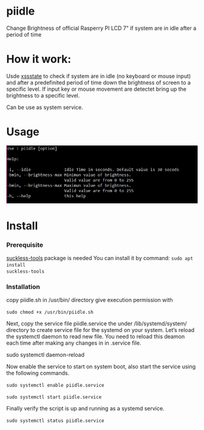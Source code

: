# piidle
Change Brightness of official Rasperry PI LCD 7" if system are in idle after a period of time

<H1>How it work:</H1>
Usde <a href="http://manpages.ubuntu.com/manpages/bionic/man1/xssstate.1.html">xssstate</a> to check if system are in idle (no keyboard or mouse input) and after a predefinited period of time down the brightness of screen to a specific level.
If input key or mouse movement are detectet bring up the brightness to a specific level.

Can be use as system service.

<H1>Usage</H1>

![Help Image](/docs/assets/images/piidle-help.png)


<H1>Install</H1>

<h3>Prerequisite</h3>

<a href="https://suckless.org/">suckless-tools</a> package is needed
You can install it by command:
<code>sudo apt install suckless-tools</code>

<h3>Installation</h3>

copy piidle.sh in /usr/bin/ directory
give execution permission with 

<code>sudo chmod +x /usr/bin/piidle.sh</code>

Next, copy the service file piidle.service the under /lib/systemd/system/ directory to create service file for the systemd on your system.
Let’s reload the systemctl daemon to read new file. You need to reload this deamon each time after making any changes in in .service file.

sudo systemctl daemon-reload

Now enable the service to start on system boot, also start the service using the following commands.

<code>sudo systemctl enable piidle.service</code> 

<code>sudo systemctl start piidle.service</code>

Finally verify the script is up and running as a systemd service.

<code>sudo systemctl status piidle.service</code>
